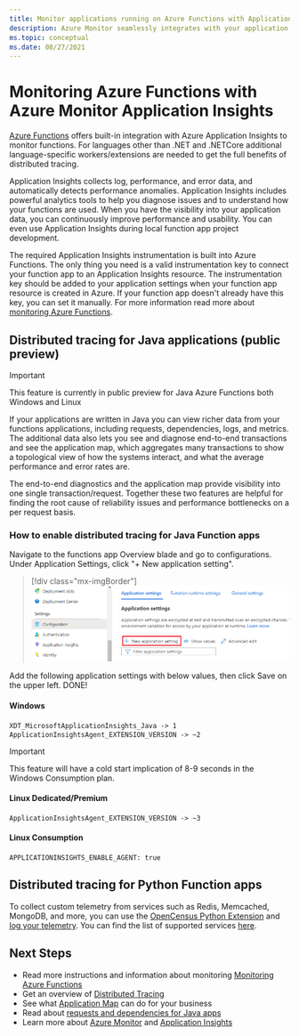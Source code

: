 ```yaml
---
title: Monitor applications running on Azure Functions with Application Insights - Azure Monitor | Microsoft Docs
description: Azure Monitor seamlessly integrates with your application running on Azure Functions, and allows you to monitor the performance and spot the problems with your apps in no time.
ms.topic: conceptual
ms.date: 08/27/2021
---
```


# Monitoring Azure Functions with Azure Monitor Application Insights

[Azure Functions](../../azure-functions/functions-overview.md) offers built-in integration with Azure Application Insights to monitor functions. For languages other than .NET and .NETCore additional language-specific workers/extensions are needed to get the full benefits of distributed tracing. 

Application Insights collects log, performance, and error data, and automatically detects performance anomalies. Application Insights includes powerful analytics tools to help you diagnose issues and to understand how your functions are used. When you have the visibility into your application data, you can continuously improve performance and usability. You can even use Application Insights during local function app project development. 

The required Application Insights instrumentation is built into Azure Functions. The only thing you need is a valid instrumentation key to connect your function app to an Application Insights resource. The instrumentation key should be added to your application settings when your function app resource is created in Azure. If your function app doesn't already have this key, you can set it manually. For more information read more about [monitoring Azure Functions](../../azure-functions/functions-monitoring.md?tabs=cmd).

## Distributed tracing for Java applications (public preview)

> [!IMPORTANT]
> This feature is currently in public preview for Java Azure Functions both Windows and Linux

If your applications are written in Java you can view richer data from your functions applications, including requests, dependencies, logs, and metrics. The additional data also lets you see and diagnose end-to-end transactions and see the application map, which aggregates many transactions to show a topological view of how the systems interact, and what the average performance and error rates are.

The end-to-end diagnostics and the application map provide visibility into one single transaction/request. Together these two features are helpful for finding the root cause of reliability issues and performance bottlenecks on a per request basis.

### How to enable distributed tracing for Java Function apps

Navigate to the functions app Overview blade and go to configurations. Under Application Settings, click "+ New application setting". 

> [!div class="mx-imgBorder"]
> ![Under Settings, add new application settings](./media//functions/create-new-setting.png)

Add the following application settings with below values, then click Save on the upper left. DONE!

#### Windows
```
XDT_MicrosoftApplicationInsights_Java -> 1
ApplicationInsightsAgent_EXTENSION_VERSION -> ~2
```
> [!IMPORTANT]
> This feature will have a cold start implication of 8-9 seconds in the Windows Consumption plan.

#### Linux Dedicated/Premium
```
ApplicationInsightsAgent_EXTENSION_VERSION -> ~3
```

#### Linux Consumption
```
APPLICATIONINSIGHTS_ENABLE_AGENT: true
```

## Distributed tracing for Python Function apps

To collect custom telemetry from services such as Redis, Memcached, MongoDB, and more, you can use the [OpenCensus Python Extension](https://github.com/census-ecosystem/opencensus-python-extensions-azure) and [log your telemetry](../../azure-functions/functions-reference-python.md?tabs=azurecli-linux%2capplication-level#log-custom-telemetry). You can find the list of supported services [here](https://github.com/census-instrumentation/opencensus-python/tree/master/contrib).

## Next Steps

* Read more instructions and information about monitoring [Monitoring Azure Functions](../../azure-functions/functions-monitoring.md)
* Get an overview of [Distributed Tracing](./distributed-tracing.md)
* See what [Application Map](./app-map.md?tabs=net) can do for your business
* Read about [requests and dependencies for Java apps](./java-in-process-agent.md)
* Learn more about [Azure Monitor](../overview.md) and [Application Insights](./app-insights-overview.md)
